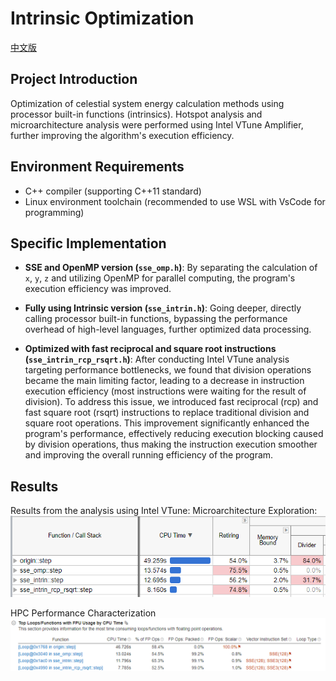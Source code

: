 # Intrinsic Optimization

[中文版](./README.zh.md)

## Project Introduction

Optimization of celestial system energy calculation methods using processor built-in functions (intrinsics). Hotspot analysis and microarchitecture analysis were performed using Intel VTune Amplifier, further improving the algorithm's execution efficiency.

## Environment Requirements

- C++ compiler (supporting C++11 standard)
- Linux environment toolchain (recommended to use WSL with VsCode for programming)

## Specific Implementation

- **SSE and OpenMP version (`sse_omp.h`)**: By separating the calculation of `x`, `y`, `z` and utilizing OpenMP for parallel computing, the program's execution efficiency was improved.

- **Fully using Intrinsic version (`sse_intrin.h`)**: Going deeper, directly calling processor built-in functions, bypassing the performance overhead of high-level languages, further optimized data processing.

- **Optimized with fast reciprocal and square root instructions (`sse_intrin_rcp_rsqrt.h`)**: After conducting Intel VTune analysis targeting performance bottlenecks, we found that division operations became the main limiting factor, leading to a decrease in instruction execution efficiency (most instructions were waiting for the result of division). To address this issue, we introduced fast reciprocal (rcp) and fast square root (rsqrt) instructions to replace traditional division and square root operations. This improvement significantly enhanced the program's performance, effectively reducing execution blocking caused by division operations, thus making the instruction execution smoother and improving the overall running efficiency of the program.

## Results
Results from the analysis using Intel VTune:
Microarchitecture Exploration:
![Alt text](image.png)

HPC Performance Characterization
![Alt text](image-1.png)
